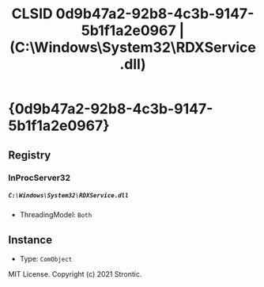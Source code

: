 ﻿---
title: "CLSID 0d9b47a2-92b8-4c3b-9147-5b1f1a2e0967 | (C:\\Windows\\System32\\RDXService.dll)"
excerpt: What is COM-Object CLSID 0d9b47a2-92b8-4c3b-9147-5b1f1a2e0967?
---

# {0d9b47a2-92b8-4c3b-9147-5b1f1a2e0967}


## Registry


### InProcServer32

##### `C:\Windows\System32\RDXService.dll`
* ThreadingModel: `Both`

## Instance

* Type: `ComObject`

MIT License. Copyright (c) 2021 Strontic.


